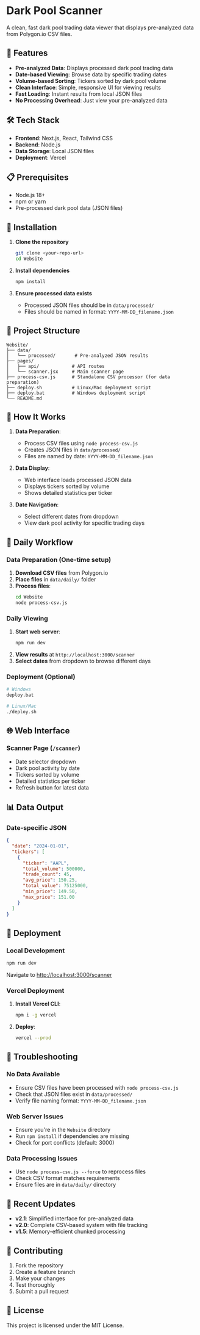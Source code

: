# Dark Pool Scanner

A clean, fast dark pool trading data viewer that displays pre-analyzed data from Polygon.io CSV files.

## 🚀 Features

- **Pre-analyzed Data**: Displays processed dark pool trading data
- **Date-based Viewing**: Browse data by specific trading dates
- **Volume-based Sorting**: Tickers sorted by dark pool volume
- **Clean Interface**: Simple, responsive UI for viewing results
- **Fast Loading**: Instant results from local JSON files
- **No Processing Overhead**: Just view your pre-analyzed data

## 🛠️ Tech Stack

- **Frontend**: Next.js, React, Tailwind CSS
- **Backend**: Node.js
- **Data Storage**: Local JSON files
- **Deployment**: Vercel

## 📋 Prerequisites

- Node.js 18+ 
- npm or yarn
- Pre-processed dark pool data (JSON files)

## 🚀 Installation

1. **Clone the repository**
   ```bash
   git clone <your-repo-url>
   cd Website
   ```

2. **Install dependencies**
   ```bash
   npm install
   ```

3. **Ensure processed data exists**
   - Processed JSON files should be in `data/processed/`
   - Files should be named in format: `YYYY-MM-DD_filename.json`

## 📁 Project Structure

```
Website/
├── data/
│   └── processed/       # Pre-analyzed JSON results
├── pages/
│   ├── api/            # API routes
│   └── scanner.jsx     # Main scanner page
├── process-csv.js      # Standalone CSV processor (for data preparation)
├── deploy.sh           # Linux/Mac deployment script
├── deploy.bat          # Windows deployment script
└── README.md
```

## 🔄 How It Works

1. **Data Preparation**: 
   - Process CSV files using `node process-csv.js`
   - Creates JSON files in `data/processed/`
   - Files are named by date: `YYYY-MM-DD_filename.json`

2. **Data Display**:
   - Web interface loads processed JSON data
   - Displays tickers sorted by volume
   - Shows detailed statistics per ticker

3. **Date Navigation**:
   - Select different dates from dropdown
   - View dark pool activity for specific trading days

## 📅 Daily Workflow

### **Data Preparation (One-time setup)**
1. **Download CSV files** from Polygon.io
2. **Place files** in `data/daily/` folder
3. **Process files**:
   ```bash
   cd Website
   node process-csv.js
   ```

### **Daily Viewing**
1. **Start web server**:
   ```bash
   npm run dev
   ```
2. **View results** at `http://localhost:3000/scanner`
3. **Select dates** from dropdown to browse different days

### **Deployment (Optional)**
```bash
# Windows
deploy.bat

# Linux/Mac
./deploy.sh
```

## 🌐 Web Interface

### **Scanner Page** (`/scanner`)
- Date selector dropdown
- Dark pool activity by date
- Tickers sorted by volume
- Detailed statistics per ticker
- Refresh button for latest data

## 📊 Data Output

### **Date-specific JSON**
```json
{
  "date": "2024-01-01",
  "tickers": [
    {
      "ticker": "AAPL",
      "total_volume": 500000,
      "trade_count": 45,
      "avg_price": 150.25,
      "total_value": 75125000,
      "min_price": 149.50,
      "max_price": 151.00
    }
  ]
}
```

## 🚀 Deployment

### **Local Development**
```bash
npm run dev
```
Navigate to [http://localhost:3000/scanner](http://localhost:3000/scanner)

### **Vercel Deployment**
1. **Install Vercel CLI**:
   ```bash
   npm i -g vercel
   ```

2. **Deploy**:
   ```bash
   vercel --prod
   ```

## 🔧 Troubleshooting

### **No Data Available**
- Ensure CSV files have been processed with `node process-csv.js`
- Check that JSON files exist in `data/processed/`
- Verify file naming format: `YYYY-MM-DD_filename.json`

### **Web Server Issues**
- Ensure you're in the `Website` directory
- Run `npm install` if dependencies are missing
- Check for port conflicts (default: 3000)

### **Data Processing Issues**
- Use `node process-csv.js --force` to reprocess files
- Check CSV format matches requirements
- Ensure files are in `data/daily/` directory

## 📝 Recent Updates

- **v2.1**: Simplified interface for pre-analyzed data
- **v2.0**: Complete CSV-based system with file tracking
- **v1.5**: Memory-efficient chunked processing

## 🤝 Contributing

1. Fork the repository
2. Create a feature branch
3. Make your changes
4. Test thoroughly
5. Submit a pull request

## 📄 License

This project is licensed under the MIT License.

